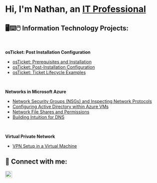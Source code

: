 <h1>Hi, I'm Nathan, an <a href="https://www.linkedin.com/in/nathan-haywood-446826143/">IT Professional</a>
<h2>🖥⌨🖱 Information Technology Projects:</h2>
<br/>
  
<b>osTicket: Post Installation Configuration</b>
  + [osTicket: Prerequisites and Installation](https://github.com/nph84/osticket-prereqs/tree/main)
  + [osTicket: Post-Installation Configuration](https://github.com/stephenlangtech/post-install-config)
  + [osTicket: Ticket Lifecycle Examples](https://github.com/stephenlangtech/ticket-lifecycle)
<br/>

 <b>Networks in Microsoft Azure</b>
  - [Network Security Groups (NSGs) and Inspecting Network Protocols](https://github.com/stephenlangtech/azure-network-protocols)
  - [Configuring Active Directory within Azure VMs](https://github.com/stephenlangtech/configure-ad)
  - [Network File Shares and Permissions](https://github.com/stephenlangtech/Network-File-Shares-and-Permissions)
  - [Building Intuition for DNS](https://github.com/stephenlangtech/Building-Intuition-for-DNS)
<br/>

 <b>Virtual Private Network</b>
  - [VPN Setup in a Virtual Machine ](https://github.com/stephenlangtech/Setting-UP-A-VPN)

<h2> 📱 Connect with me:</h2>

[<img align="left" alt="JoshMadakor | LinkedIn" width="22px" src="https://cdn.jsdelivr.net/npm/simple-icons@v3/icons/linkedin.svg" />][linkedin]

[linkedin]: https://www.linkedin.com/in/nathan-haywood-446826143/
